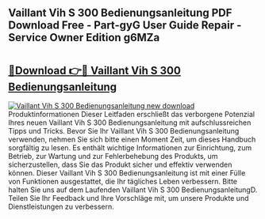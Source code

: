 ## Vaillant Vih S 300 Bedienungsanleitung PDF Download Free - Part-gyG User Guide Repair - Service Owner Edition g6MZa

# <h2><a href="http://df0hga.blite.top/?on=Vaillant+Vih+S+300+Bedienungsanleitung">🔗Download 👉🔴 Vaillant Vih S 300 Bedienungsanleitung</a></h2>

[![Vaillant Vih S 300 Bedienungsanleitung new download](https://i.imgur.com/lujVjoI.png)](http://df0hga.blite.top/?on=Vaillant+Vih+S+300+Bedienungsanleitung)
Produktinformationen Dieser Leitfaden erschließt das verborgene Potenzial Ihres neuen Vaillant Vih S 300 Bedienungsanleitung mit aufschlussreichen Tipps und Tricks. Bevor Sie Ihr Vaillant Vih S 300 Bedienungsanleitung verwenden, nehmen Sie sich bitte einen Moment Zeit, um dieses Handbuch sorgfältig zu lesen. Es enthält wichtige Informationen zur Einrichtung, zum Betrieb, zur Wartung und zur Fehlerbehebung des Produkts, um sicherzustellen, dass Sie das Produkt sicher und effektiv verwenden können. Dieser Vaillant Vih S 300 Bedienungsanleitung ist mit einer Fülle von Funktionen ausgestattet, die Ihr tägliches Leben verbessern. Bitte halten Sie uns auf dem Laufenden Vaillant Vih S 300 BedienungsanleitungD. Teilen Sie Ihr Feedback und Ihre Vorschläge mit, um unsere Produkte und Dienstleistungen zu verbessern.
